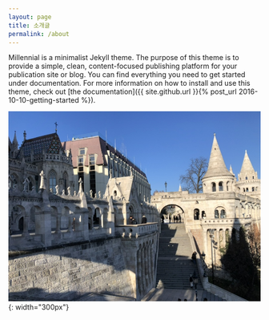 ```yaml
---
layout: page
title: 소개글
permalink: /about
---
```


Millennial is a minimalist Jekyll theme. The purpose of this theme is to provide a simple, clean, content-focused publishing platform for your publication site or blog. You can find everything you need to get started under documentation. For more information on how to install and use this theme, check out [the documentation]({{ site.github.url }}{% post_url 2016-10-10-getting-started %}).

![이미지](/assets/img/buda-1.jpg "어부의 요새"){: width="300px"}
